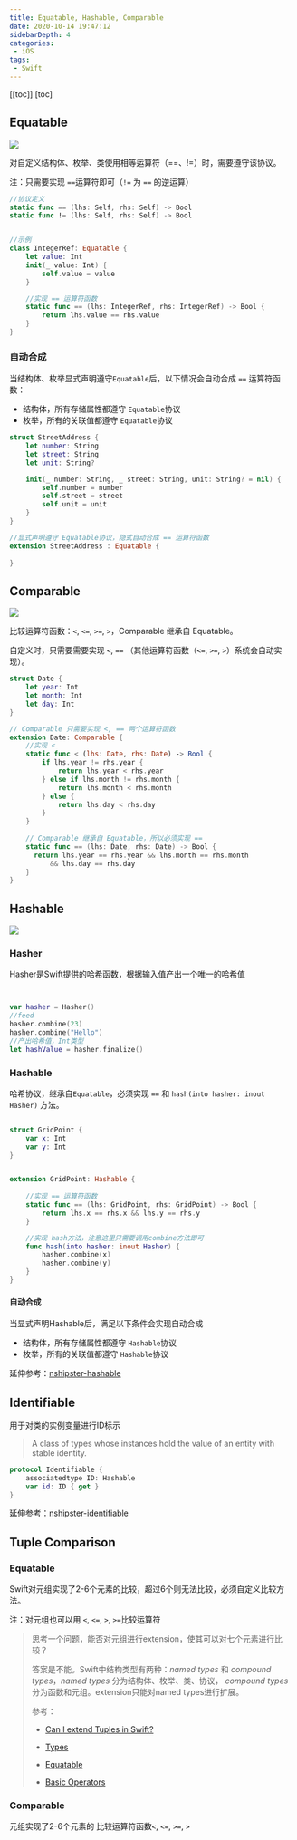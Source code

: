```yaml
---
title: Equatable, Hashable, Comparable
date: 2020-10-14 19:47:12
sidebarDepth: 4
categories: 
 - iOS
tags: 
 - Swift
---
```


[[toc]]
[toc]



## Equatable



![](./img/protocol/Equatable.jpg)

对自定义结构体、枚举、类使用相等运算符（==、!=）时，需要遵守该协议。

注：只需要实现 `==`运算符即可（`!=` 为 `==` 的逆运算）



```swift
//协议定义
static func == (lhs: Self, rhs: Self) -> Bool
static func != (lhs: Self, rhs: Self) -> Bool
```



```swift

//示例
class IntegerRef: Equatable {
    let value: Int
    init(_ value: Int) {
        self.value = value
    }

  	//实现 == 运算符函数
    static func == (lhs: IntegerRef, rhs: IntegerRef) -> Bool {
        return lhs.value == rhs.value
    }
}
```



### 自动合成

当结构体、枚举显式声明遵守`Equatable`后，以下情况会自动合成 `==` 运算符函数：

* 结构体，所有存储属性都遵守 `Equatable`协议
* 枚举，所有的关联值都遵守 `Equatable`协议

```swift
struct StreetAddress {
    let number: String
    let street: String
    let unit: String?

    init(_ number: String, _ street: String, unit: String? = nil) {
        self.number = number
        self.street = street
        self.unit = unit
    }
}

//显式声明遵守 Equatable协议，隐式自动合成 == 运算符函数
extension StreetAddress : Equatable {
    
}

```



## Comparable



![](./img/protocol/Comparable.jpg)



比较运算符函数：`<`, `<=`, `>=`, `>`，Comparable 继承自 Equatable。

自定义时，只需要需要实现 `<`, `==` （其他运算符函数（`<=`, `>=`, `>`）系统会自动实现）。

```swift
struct Date {
    let year: Int
    let month: Int
    let day: Int
}

// Comparable 只需要实现 <, == 两个运算符函数
extension Date: Comparable {
  	//实现 <
    static func < (lhs: Date, rhs: Date) -> Bool {
        if lhs.year != rhs.year {
            return lhs.year < rhs.year
        } else if lhs.month != rhs.month {
            return lhs.month < rhs.month
        } else {
            return lhs.day < rhs.day
        }
    }
  
  	// Comparable 继承自 Equatable，所以必须实现 ==
    static func == (lhs: Date, rhs: Date) -> Bool {
      return lhs.year == rhs.year && lhs.month == rhs.month
          && lhs.day == rhs.day
    }
}
```



## Hashable



![](./img/protocol/Hashable.jpg)



### Hasher

Hasher是Swift提供的哈希函数，根据输入值产出一个唯一的哈希值

```swift


var hasher = Hasher()
//feed
hasher.combine(23)
hasher.combine("Hello")
//产出哈希值，Int类型
let hashValue = hasher.finalize()
```



### Hashable

哈希协议，继承自`Equatable`，必须实现 `==` 和  `hash(into hasher: inout Hasher)` 方法。

```swift

struct GridPoint {
    var x: Int
    var y: Int
}


extension GridPoint: Hashable {
  
  	//实现 == 运算符函数
    static func == (lhs: GridPoint, rhs: GridPoint) -> Bool {
        return lhs.x == rhs.x && lhs.y == rhs.y
    }

  	//实现 hash方法，注意这里只需要调用combine方法即可
    func hash(into hasher: inout Hasher) {
        hasher.combine(x)
        hasher.combine(y)
    }
}

```



#### 自动合成

当显式声明Hashable后，满足以下条件会实现自动合成

* 结构体，所有存储属性都遵守 `Hashable`协议
* 枚举，所有的关联值都遵守 `Hashable`协议



延伸参考：[nshipster-hashable](https://nshipster.com/hashable/)



## Identifiable

用于对类的实例变量进行ID标示

> A class of types whose instances hold the value of an entity with stable identity.



```swift
protocol Identifiable {
    associatedtype ID: Hashable
    var id: ID { get }
}
```



延伸参考：[nshipster-identifiable](https://nshipster.com/identifiable/)



## Tuple Comparison

### Equatable

Swift对元组实现了2-6个元素的比较，超过6个则无法比较，必须自定义比较方法。

注：对元组也可以用 `<`, `<=`, `>`, `>=`比较运算符

> 思考一个问题，能否对元组进行extension，使其可以对七个元素进行比较？
>
> 答案是不能。Swift中结构类型有两种：*named types* 和 *compound types*，*named types* 分为结构体、枚举、类、协议， *compound types*分为函数和元组。extension只能对named types进行扩展。
>
> 参考：
>
> * [Can I extend Tuples in Swift?](https://stackoverflow.com/questions/28317625/can-i-extend-tuples-in-swift)
>
> * [Types](https://docs.swift.org/swift-book/ReferenceManual/Types.html)
> * [Equatable](https://developer.apple.com/documentation/swift/equatable)
> * [Basic Operators](https://docs.swift.org/swift-book/LanguageGuide/BasicOperators.html)



### Comparable

元组实现了2-6个元素的 比较运算符函数`<`, `<=`, `>=`, `>`